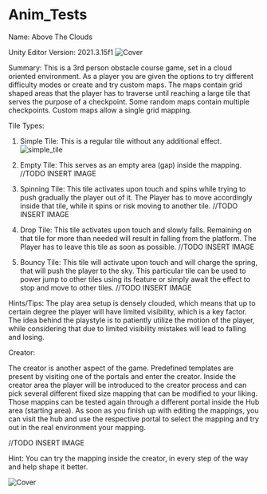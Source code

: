 # Anim_Tests

Name: Above The Clouds

Unity Editor Version: 2021.3.15f1
![Cover](https://github.com/matamike/AboveTheClouds/assets/55056883/90a467e0-2d5c-4a75-b329-c2c849a5c9fd)

Summary: This is a 3rd person obstacle course game, set in a cloud oriented environment.
As a player you are given the options to try different difficulty modes or create and try custom maps.
The maps contain grid shaped areas that the player has to traverse until reaching a large tile that serves the purpose of a checkpoint.
Some random maps contain multiple checkpoints. Custom maps allow a single grid mapping.




Tile Types: 

1) Simple Tile: This is a regular tile without any additional effect.
   ![simple_tile](https://github.com/matamike/AboveTheClouds/assets/55056883/ade1a266-9998-4543-b059-b209e42c1cc2)

2) Empty Tile: This serves as an empty area (gap) inside the mapping.
   //TODO INSERT IMAGE
3) Spinning Tile: This tile activates upon touch and spins while trying to push gradually the player out of it.
   The Player has to move accordingly inside that tile, while it spins or risk moving to another tile.
   //TODO INSERT IMAGE
4) Drop Tile: This tile activates upon touch and slowly falls. Remaining on that tile for more than needed will result in falling from the platform.
   The Player has to leave this tile as soon as possible.
   //TODO INSERT IMAGE
5) Bouncy Tile: This tile will activate upon touch and will charge the spring, that will push the player to the sky.
   This particular tile can be used to power jump to other tiles using its feature or simply await the effect to stop and move to other tiles.
   //TODO INSERT IMAGE

   
Hints/Tips: The play area setup is densely clouded, which means that up to certain degree the player will have limited visibility, which is a key factor.
            The idea behind the playstyle is to patiently utilize the motion of the player, while considering that due to limited visibility mistakes will
            lead to falling and losing.




Creator:

The creator is another aspect of the game. Predefined templates are present by visiting one of the portals and enter the creator.
Inside the creator area the player will be introduced to the creator process and can pick several different fixed size mapping that can be modified to your liking.
Those mappins can be tested again through a different portal inside the Hub area (starting area). As soon as you finish up with editing the mappings, you can visit the hub
and use the respective portal to select the mapping and try out in the real environment your mapping.

//TODO INSERT IMAGE

Hint: You can try the mapping inside the creator, in every step of the way and help shape it better.


![Cover](https://github.com/matamike/AboveTheClouds/assets/55056883/90a467e0-2d5c-4a75-b329-c2c849a5c9fd)
